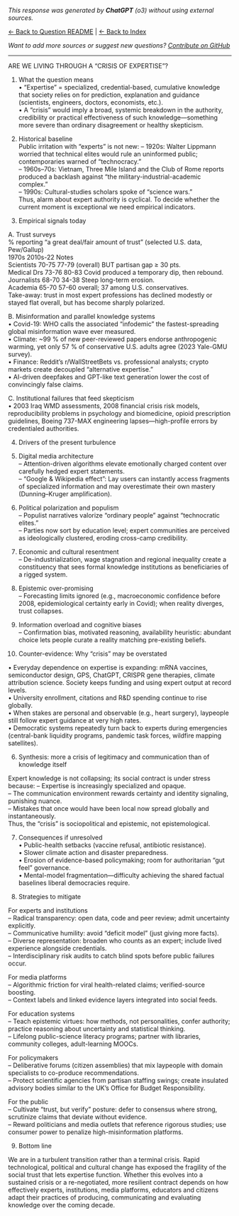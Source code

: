 <!-- 
Generated by: chatgpt
Model: o3
Prompt type: default
Generated at: 2025-06-08T19:04:47.697238
-->

*This response was generated by **ChatGPT** (o3) without using external sources.*

[← Back to Question README](README.md) | [← Back to Index](../README.md)

*Want to add more sources or suggest new questions? [Contribute on GitHub](https://github.com/justinwest/SuggestedSources)*

---

ARE WE LIVING THROUGH A “CRISIS OF EXPERTISE”?  

1. What the question means  
• “Expertise” = specialized, credential-based, cumulative knowledge that society relies on for prediction, explanation and guidance (scientists, engineers, doctors, economists, etc.).  
• A “crisis” would imply a broad, systemic breakdown in the authority, credibility or practical effectiveness of such knowledge—something more severe than ordinary disagreement or healthy skepticism.

2. Historical baseline  
Public irritation with “experts” is not new:
– 1920s: Walter Lippmann worried that technical elites would rule an uninformed public; contemporaries warned of “technocracy.”  
– 1960s–70s: Vietnam, Three Mile Island and the Club of Rome reports produced a backlash against “the military-industrial-academic complex.”  
– 1990s: Cultural-studies scholars spoke of “science wars.”  
Thus, alarm about expert authority is cyclical. To decide whether the current moment is exceptional we need empirical indicators.

3. Empirical signals today  

A. Trust surveys  
          % reporting “a great deal/fair amount of trust” (selected U.S. data, Pew/Gallup)  
          1970s          2010s-22       Notes  
Scientists   70-75           77-79 (overall)  BUT partisan gap ≥ 30 pts.  
Medical Drs  73-76           80-83          Covid produced a temporary dip, then rebound.  
Journalists  68-70           34-38          Steep long-term erosion.  
Academia     65-70           57-60 overall; 37 among U.S. conservatives.  
Take-away: trust in most expert professions has declined modestly or stayed flat overall, but has become sharply polarized.

B. Misinformation and parallel knowledge systems  
• Covid-19: WHO calls the associated “infodemic” the fastest-spreading global misinformation wave ever measured.  
• Climate: ~99 % of new peer-reviewed papers endorse anthropogenic warming, yet only 57 % of conservative U.S. adults agree (2023 Yale-GMU survey).  
• Finance: Reddit’s r/WallStreetBets vs. professional analysts; crypto markets create decoupled “alternative expertise.”  
• AI-driven deepfakes and GPT-like text generation lower the cost of convincingly false claims.

C. Institutional failures that feed skepticism  
• 2003 Iraq WMD assessments, 2008 financial crisis risk models, reproducibility problems in psychology and biomedicine, opioid prescription guidelines, Boeing 737-MAX engineering lapses—high-profile errors by credentialed authorities.

4. Drivers of the present turbulence  

1. Digital media architecture  
   – Attention-driven algorithms elevate emotionally charged content over carefully hedged expert statements.  
   – “Google & Wikipedia effect”: Lay users can instantly access fragments of specialized information and may overestimate their own mastery (Dunning–Kruger amplification).

2. Political polarization and populism  
   – Populist narratives valorize “ordinary people” against “technocratic elites.”  
   – Parties now sort by education level; expert communities are perceived as ideologically clustered, eroding cross-camp credibility.

3. Economic and cultural resentment  
   – De-industrialization, wage stagnation and regional inequality create a constituency that sees formal knowledge institutions as beneficiaries of a rigged system.

4. Epistemic over-promising  
   – Forecasting limits ignored (e.g., macroeconomic confidence before 2008, epidemiological certainty early in Covid); when reality diverges, trust collapses.

5. Information overload and cognitive biases  
   – Confirmation bias, motivated reasoning, availability heuristic: abundant choice lets people curate a reality matching pre-existing beliefs.

5. Counter-evidence: Why “crisis” may be overstated  

• Everyday dependence on expertise is expanding: mRNA vaccines, semiconductor design, GPS, ChatGPT, CRISPR gene therapies, climate attribution science. Society keeps funding and using expert output at record levels.  
• University enrollment, citations and R&D spending continue to rise globally.  
• When stakes are personal and observable (e.g., heart surgery), laypeople still follow expert guidance at very high rates.  
• Democratic systems repeatedly turn back to experts during emergencies (central-bank liquidity programs, pandemic task forces, wildfire mapping satellites).

6. Synthesis: more a crisis of legitimacy and communication than of knowledge itself  

Expert knowledge is not collapsing; its social contract is under stress because:
– Expertise is increasingly specialized and opaque.  
– The communication environment rewards certainty and identity signaling, punishing nuance.  
– Mistakes that once would have been local now spread globally and instantaneously.  
Thus, the “crisis” is sociopolitical and epistemic, not epistemological.

7. Consequences if unresolved  
• Public-health setbacks (vaccine refusal, antibiotic resistance).  
• Slower climate action and disaster preparedness.  
• Erosion of evidence-based policymaking; room for authoritarian “gut feel” governance.  
• Mental-model fragmentation—difficulty achieving the shared factual baselines liberal democracies require.

8. Strategies to mitigate  

For experts and institutions  
– Radical transparency: open data, code and peer review; admit uncertainty explicitly.  
– Communicative humility: avoid “deficit model” (just giving more facts).  
– Diverse representation: broaden who counts as an expert; include lived experience alongside credentials.  
– Interdisciplinary risk audits to catch blind spots before public failures occur.

For media platforms  
– Algorithmic friction for viral health-related claims; verified-source boosting.  
– Context labels and linked evidence layers integrated into social feeds.

For education systems  
– Teach epistemic virtues: how methods, not personalities, confer authority; practice reasoning about uncertainty and statistical thinking.  
– Lifelong public-science literacy programs; partner with libraries, community colleges, adult-learning MOOCs.

For policymakers  
– Deliberative forums (citizen assemblies) that mix laypeople with domain specialists to co-produce recommendations.  
– Protect scientific agencies from partisan staffing swings; create insulated advisory bodies similar to the UK’s Office for Budget Responsibility.

For the public  
– Cultivate “trust, but verify” posture: defer to consensus where strong, scrutinize claims that deviate without evidence.  
– Reward politicians and media outlets that reference rigorous studies; use consumer power to penalize high-misinformation platforms.

9. Bottom line  

We are in a turbulent transition rather than a terminal crisis. Rapid technological, political and cultural change has exposed the fragility of the social trust that lets expertise function. Whether this evolves into a sustained crisis or a re-negotiated, more resilient contract depends on how effectively experts, institutions, media platforms, educators and citizens adapt their practices of producing, communicating and evaluating knowledge over the coming decade.